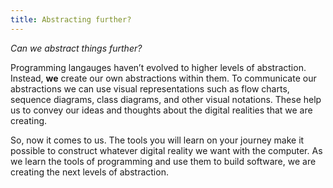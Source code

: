 ```yaml
---
title: Abstracting further?
---
```


*Can we abstract things further?*

Programming langauges haven’t evolved to higher levels of abstraction. Instead, **we** create our own abstractions within them. To communicate our abstractions we can use visual representations such as flow charts, sequence diagrams, class diagrams, and other visual notations. These help us to convey our ideas and thoughts about the digital realities that we are creating.

So, now it comes to us. The tools you will learn on your journey make it possible to construct whatever digital reality we want with the computer. As we learn the tools of programming and use them to build software, we are creating the next levels of abstraction.
